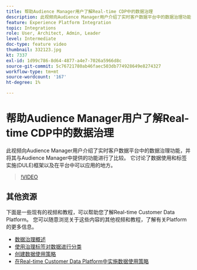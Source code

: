 ```yaml
---
title: 帮助Audience Manager用户了解Real-time CDP中的数据治理
description: 此视频向Audience Manager用户介绍了实时客户数据平台中的数据治理功能，并将其与Audience Manager中提供的功能进行了比较。 它讨论了数据使用和标签实施(DULE)框架以及在平台中可以应用的地方。
feature: Experience Platform Integration
topic: Integrations
role: User, Architect, Admin, Leader
level: Intermediate
doc-type: feature video
thumbnail: 332123.jpg
kt: 7337
exl-id: 1d99c786-8d64-4877-a4e7-7026a5966d8c
source-git-commit: 5c76721780ab46faec503db774928649e8274327
workflow-type: tm+mt
source-wordcount: '167'
ht-degree: 1%

---
```


# 帮助Audience Manager用户了解Real-time CDP中的数据治理

此视频向Audience Manager用户介绍了实时客户数据平台中的数据治理功能，并将其与Audience Manager中提供的功能进行了比较。 它讨论了数据使用和标签实施(DULE)框架以及在平台中可以应用的地方。

>[!VIDEO](https://video.tv.adobe.com/v/332123/?quality=12&learn=on)

## 其他资源

下面是一些现有的视频和教程，可以帮助您了解Real-time Customer Data Platform。 您可以随意浏览关于这些内容的其他视频和教程，了解有关Platform的更多信息。

* [数据治理概述](https://experienceleague.adobe.com/docs/platform-learn/tutorials/data-governance/understanding-data-governance.html?lang=zh-Hans#data-governance)
* [使用治理标签对数据进行分类](https://experienceleague.adobe.com/docs/platform-learn/tutorials/data-governance/classify-data-using-governance-labels.html?lang=zh-Hans#data-governance)
* [创建数据使用策略](https://experienceleague.adobe.com/docs/platform-learn/tutorials/data-governance/create-data-usage-policies.html?lang=zh-Hans#data-governance)
* [在Real-time Customer Data Platform中实施数据使用策略](https://experienceleague.adobe.com/docs/platform-learn/tutorials/data-governance/enforce-data-usage-policies-in-real-time-cdp.html?lang=zh-Hans#data-governance)
